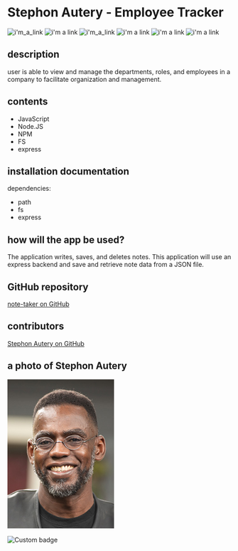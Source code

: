 # Stephon Autery - Employee Tracker
 ![i'm_a_link](https://img.shields.io/badge/Stephon_Autery-let's_begin_here_...-goldenrod.svg) ![i'm a link](https://img.shields.io/badge/license-MIT-blue.svg) ![i'm_a_link](https://img.shields.io/badge/_ES_-_6_-green) ![i'm a link](https://img.shields.io/badge/_path_-_7.1.0_-green>) ![i'm a link](https://img.shields.io/badge/_fs_-0.0.1_-orange.svg) ![i'm a link](https://img.shields.io/badge/_express_-_4.16.4-pink.svg) 
 ## description 
 user is able to view and manage the departments, roles, and employees in a company to facilitate organization and management.

 ## contents 
  
 - JavaScript 
 - Node.JS 
 - NPM 
 - FS 
 - express 
 
 ## installation documentation 
 dependencies: 
 - path 
 - fs 
 - express 
 ## how will the app be used? 
  
 The application writes, saves, and deletes notes. This application will use an express backend and save and retrieve note data from a JSON file.  

 ## GitHub repository 
 [note-taker on GitHub](https://github.com/StephonAutery/Stephon_Autery-Employee-Tracker) 
 ## contributors 
 [Stephon Autery on GitHub](https://github.com/StephonAutery)

 
 ## a photo of Stephon Autery 
 
 
 ![i'm a link](./images/stephon-headshot-garden.jpg)

![Custom badge](https://img.shields.io/endpoint?color=blue&label=Stephon%20Autery&logo=lets%20begin%20here%20...&logoColor=yellow&url=https%3A%2F%2Fgithub.com%2FStephonAutery%2FStephon_Autery-Employee-Tracker)